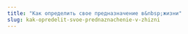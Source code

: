 ```yaml
---
title: "Как определить свое предназначение в&nbsp;жизни"
slug: kak-opredelit-svoe-prednaznachenie-v-zhizni
---
```

